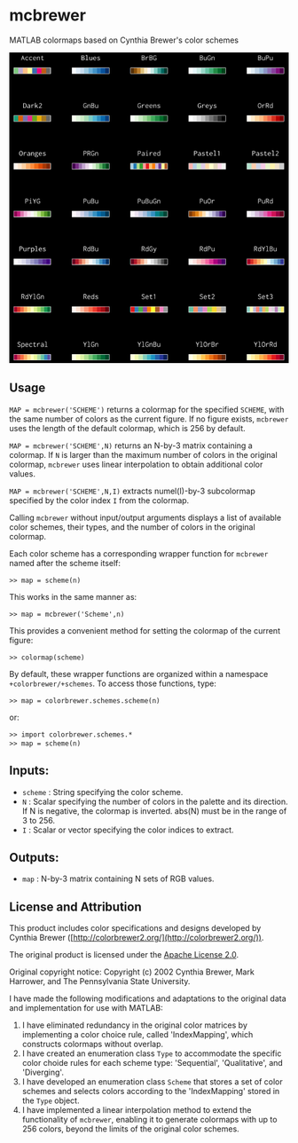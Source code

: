 # mcbrewer

MATLAB colormaps based on Cynthia Brewer's color schemes

![catalog_colorbar_distinct.png](img/catalog_colorbar_distinct.png)

## Usage

`MAP = mcbrewer('SCHEME')` returns a colormap for the specified `SCHEME`, with the same number of colors as the current figure. If no figure exists, `mcbrewer` uses the length of the default colormap, which is 256 by default.

`MAP = mcbrewer('SCHEME',N)` returns an N-by-3 matrix containing a colormap. If `N` is larger than the maximum number of colors in the original colormap, `mcbrewer` uses linear interpolation to obtain additional color values.

`MAP = mcbrewer('SCHEME',N,I)` extracts numel(I)-by-3 subcolormap specified by the color index `I` from the colormap.

Calling `mcbrewer` without input/output arguments displays a list of available color schemes, their types, and the number of colors in the original colormap.

Each color scheme has a corresponding wrapper function for `mcbrewer` named after the scheme itself:
```  
>> map = scheme(n)
```
This works in the same manner as:
```
>> map = mcbrewer('Scheme',n)
```
This provides a convenient method for setting the colormap of the current figure:
```
>> colormap(scheme)
```
By default, these wrapper functions are organized within a namespace `+colorbrewer/+schemes`. To access those functions, type:
```
>> map = colorbrewer.schemes.scheme(n)
```
or:
```
>> import colorbrewer.schemes.*
>> map = scheme(n)
```

## Inputs:

- `scheme` : String specifying the color scheme.
- `N` : Scalar specifying the number of colors in the palette and its direction. If N is negative, the colormap is inverted. abs(N) must be in the range of 3 to 256.
- `I` : Scalar or vector specifying the color indices to extract.
  
## Outputs:

- `map` : N-by-3 matrix containing N sets of RGB values.

## License and Attribution

This product includes color specifications and designs developed by Cynthia Brewer ([http://colorbrewer2.org/](http://colorbrewer2.org/)).

The original product is licensed under the [Apache License 2.0](http://www.apache.org/licenses/LICENSE-2.0).

Original copyright notice: Copyright (c) 2002 Cynthia Brewer, Mark Harrower, and The Pennsylvania State University.

I have made the following modifications and adaptations to the original data and implementation for use with MATLAB:

1. I have eliminated redundancy in the original color matrices by implementing a color choice rule, called 'IndexMapping', which constructs colormaps without overlap.
2. I have created an enumeration class `Type` to accommodate the specific color choide rules for each scheme type: 'Sequential', 'Qualitative', and 'Diverging'.
3. I have developed an enumeration class `Scheme` that stores a set of color schemes and selects colors according to the 'IndexMapping' stored in the `Type` object.
4. I have implemented a linear interpolation method to extend the functionality of `mcbrewer`, enabling it to generate colormaps with up to 256 colors, beyond the limits of the original color schemes.
